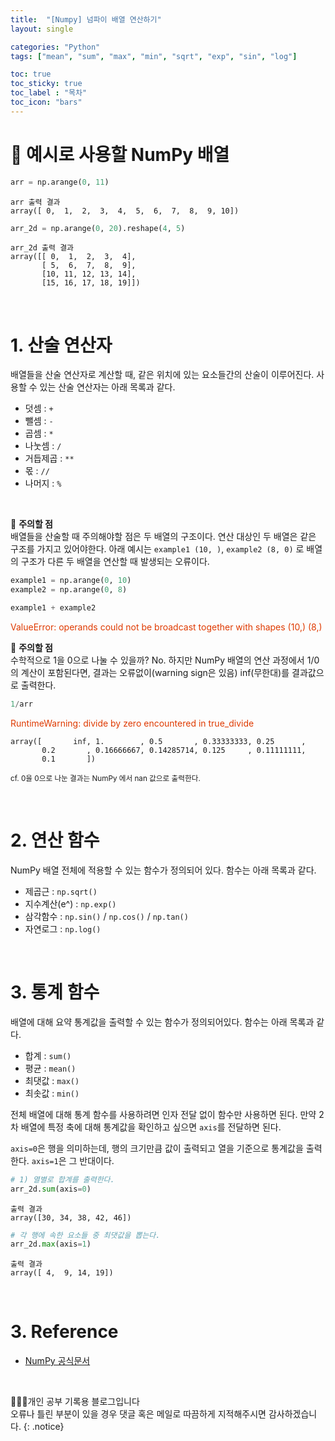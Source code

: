 ```yaml
---
title:  "[Numpy] 넘파이 배열 연산하기"
layout: single

categories: "Python"
tags: ["mean", "sum", "max", "min", "sqrt", "exp", "sin", "log"]

toc: true
toc_sticky: true
toc_label : "목차"
toc_icon: "bars"
---
```


<small> </small>

# 📍 예시로 사용할 NumPy 배열
```python
arr = np.arange(0, 11)
```
```
arr 출력 결과
array([ 0,  1,  2,  3,  4,  5,  6,  7,  8,  9, 10])
```
```python
arr_2d = np.arange(0, 20).reshape(4, 5)
```
```
arr_2d 출력 결과
array([[ 0,  1,  2,  3,  4],
       [ 5,  6,  7,  8,  9],
       [10, 11, 12, 13, 14],
       [15, 16, 17, 18, 19]])
```

<br>

# 1. 산술 연산자
배열들을 산술 연산자로 계산할 때, 같은 위치에 있는 요소들간의 산술이 이루어진다. 사용할 수 있는 산술 연산자는 아래 목록과 같다.

- 덧셈 : ```+```
- 뺄셈 : ```-```
- 곱셈 : ```*```
- 나눗셈 : ```/```
- 거듭제곱 : ```**```
- 몫 : ```//```
- 나머지 : ```%```

<br>

🚨 **주의할 점** <br>
배열들을 산술할 때 주의해야할 점은 두 배열의 구조이다. 연산 대상인 두 배열은 같은 구조를 가지고 있어야한다. 아래 예시는 ```example1 (10, )```, ```example2 (8, 0)``` 로 배열의 구조가 다른 두 배열을 연산할 때 발생되는 오류이다.

```python
example1 = np.arange(0, 10)
example2 = np.arange(0, 8)

example1 + example2
```

<span style="color: #DF3A01">ValueError: operands could not be broadcast together with shapes (10,) (8,) </span>


🚨 **주의할 점** <br>
수학적으로 1을 0으로 나눌 수 있을까? No. 하지만 NumPy 배열의 연산 과정에서 1/0의 계산이 포함된다면, 결과는 오류없이(warning sign은 있음) inf(무한대)를 결과값으로 출력한다. 

```python
1/arr
```
<span style="color: #DF3A01">RuntimeWarning: divide by zero encountered in true_divide</span>
```
array([       inf, 1.        , 0.5       , 0.33333333, 0.25      ,
       0.2       , 0.16666667, 0.14285714, 0.125     , 0.11111111,
       0.1       ])
```

<small>cf. 0을 0으로 나눈 결과는 NumPy 에서 nan 값으로 출력한다.</small>

<br>

# 2. 연산 함수
NumPy 배열 전체에 적용할 수 있는 함수가 정의되어 있다. 함수는 아래 목록과 같다.

- 제곱근 : ```np.sqrt()```
- 지수계산(e^) : ```np.exp()```
- 삼각함수 : ```np.sin()``` / ```np.cos()``` / ```np.tan()```
- 자연로그 : ```np.log()```

<br>

# 3. 통계 함수
배열에 대해 요약 통계값을 출력할 수 있는 함수가 정의되어있다. 함수는 아래 목록과 같다.

- 합계 : ```sum()```
- 평균 : ```mean()```
- 최댓값 : ```max()```
- 최솟값 : ```min()```

전체 배열에 대해 통계 함수를 사용하려면 인자 전달 없이 함수만 사용하면 된다. 만약 2차 배열에 특정 축에 대해 통계값을 확인하고 싶으면 ```axis```를 전달하면 된다. <br>

```axis=0```은 행을 의미하는데, 행의 크기만큼 값이 출력되고 열을 기준으로 통계값을 출력한다. ```axis=1```은 그 반대이다.

```python
# 1) 열별로 합계를 출력한다.
arr_2d.sum(axis=0)
```
```
출력 결과
array([30, 34, 38, 42, 46])
```

```python
# 각 행에 속한 요소들 중 최댓값을 뽑는다.
arr_2d.max(axis=1)
```
```
출력 결과
array([ 4,  9, 14, 19])
```

<br>

# 3. Reference
- [NumPy 공식문서](https://numpy.org/)

<br>

👩🏻‍💻개인 공부 기록용 블로그입니다
<br>오류나 틀린 부분이 있을 경우 댓글 혹은 메일로 따끔하게 지적해주시면 감사하겠습니다.
{: .notice}